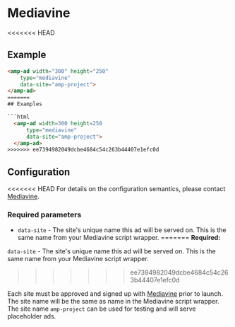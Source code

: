 <!---
Copyright 2016 The AMP HTML Authors. All Rights Reserved.

Licensed under the Apache License, Version 2.0 (the "License");
you may not use this file except in compliance with the License.
You may obtain a copy of the License at

      http://www.apache.org/licenses/LICENSE-2.0

Unless required by applicable law or agreed to in writing, software
distributed under the License is distributed on an "AS-IS" BASIS,
WITHOUT WARRANTIES OR CONDITIONS OF ANY KIND, either express or implied.
See the License for the specific language governing permissions and
limitations under the License.
-->

# Mediavine

<<<<<<< HEAD
## Example

```html
<amp-ad width="300" height="250"
    type="mediavine"
    data-site="amp-project">
</amp-ad>
=======
## Examples

```html
  <amp-ad width=300 height=250
      type="mediavine"
      data-site="amp-project">
  </amp-ad>
>>>>>>> ee7394982049dcbe4684c54c263b44407e1efc0d
```

## Configuration

<<<<<<< HEAD
For details on the configuration semantics, please contact [Mediavine](http://www.mediavine.com).

### Required parameters

* `data-site` - The site's unique name this ad will be served on. This is the same name from your Mediavine script wrapper.
=======
__Required:__

`data-site` - The site's unique name this ad will be served on. This is the same name from your Mediavine script wrapper.
>>>>>>> ee7394982049dcbe4684c54c263b44407e1efc0d

Each site must be approved and signed up with [Mediavine](http://www.mediavine.com) prior to launch. The site name will be the same as name in the Mediavine script wrapper. The site name `amp-project` can be used for testing and will serve placeholder ads.
